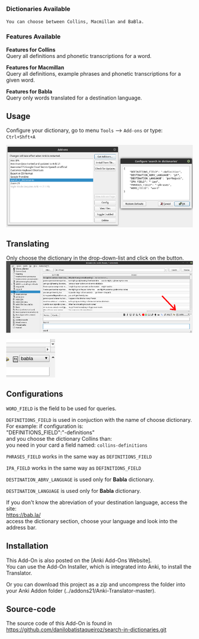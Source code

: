 ### Dictionaries Available
    You can choose between Collins, Macmillan and BaBla.  

### Features Available

**Features for Collins**  
Query all definitions and phonetic transcriptions for a word.  

**Features for Macmillan**  
Query all definitions, example phrases and phonetic transcriptions for a given word.  

**Features for Babla**  
Query only words translated for a destination language.  


## Usage

Configure your dictionary, go to menu `Tools` --> `Add-ons`  or type: `Ctrl+Shft+A`  

![alt_tag](https://raw.githubusercontent.com/danilobatistaqueiroz/search-in-dictionaries/master/resources/search_in_dictionaries_options.png)

## Translating  

Only choose the dictionary in the drop-down-list and click on the button.  
![alt_tag](https://raw.githubusercontent.com/danilobatistaqueiroz/search-in-dictionaries/master/resources/browser-screen.png)

![alt_tag](https://raw.githubusercontent.com/danilobatistaqueiroz/search-in-dictionaries/master/resources/icon-button-dictionary.png)


## Configurations  

`WORD_FIELD` is the field to be used for queries.  

`DEFINITIONS_FIELD` is used in conjuction with the name of choose dictionary.  
For example:  if configuration is:  
"DEFINITIONS_FIELD":"-definitions"  
and you choose the dictionary Collins than:  
you need in your card a field named: `collins-definitions`

`PHRASES_FIELD` works in the same way as `DEFINITIONS_FIELD`  

`IPA_FIELD` works in the same way as `DEFINITIONS_FIELD`  

`DESTINATION_ABRV_LANGUAGE` is used only for **Babla** dictionary.  

`DESTINATION_LANGUAGE` is used only for **Babla** dictionary.  

If you don't know the abreviation of your destination language, access the site:  
https://bab.la/  
access the dictionary section, choose your language and look into the address bar.  


## Installation
This Add-On is also posted on the [Anki Add-Ons Website].  
You can use the Add-On Installer, which is integrated into Anki, to install the Translator. 

Or you can download this project as a zip and uncompress the folder into your Anki Addon folder (../addons21/Anki-Translator-master).


## Source-code  
The source code of this Add-On is found in https://github.com/danilobatistaqueiroz/search-in-dictionaries.git  

